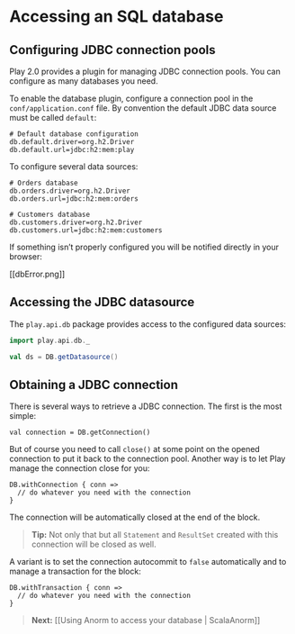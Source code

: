 # Accessing an SQL database

## Configuring JDBC connection pools

Play 2.0 provides a plugin for managing JDBC connection pools. You can configure as many databases you need.

To enable the database plugin, configure a connection pool in the `conf/application.conf` file. By convention the default JDBC data source must be called `default`:

```properties
# Default database configuration
db.default.driver=org.h2.Driver
db.default.url=jdbc:h2:mem:play
```

To configure several data sources:

```properties
# Orders database
db.orders.driver=org.h2.Driver
db.orders.url=jdbc:h2:mem:orders

# Customers database
db.customers.driver=org.h2.Driver
db.customers.url=jdbc:h2:mem:customers
```

If something isn’t properly configured you will be notified directly in your browser:

[[dbError.png]]

## Accessing the JDBC datasource

The `play.api.db` package provides access to the configured data sources:

```scala
import play.api.db._

val ds = DB.getDatasource()
```

## Obtaining a JDBC connection

There is several ways to retrieve a JDBC connection. The first is the most simple:

```
val connection = DB.getConnection()
```

But of course you need to call `close()` at some point on the opened connection to put it back to the connection pool. Another way is to let Play manage the connection close for you:

```
DB.withConnection { conn =>
  // do whatever you need with the connection
}
```

The connection will be automatically closed at the end of the block.

> **Tip:** Not only that but all `Statement` and `ResultSet` created with this connection will be closed as well.

A variant is to set the connection autocommit to `false` automatically and to manage a transaction for the block:

```
DB.withTransaction { conn =>
  // do whatever you need with the connection
}
```

> **Next:** [[Using Anorm to access your database | ScalaAnorm]]